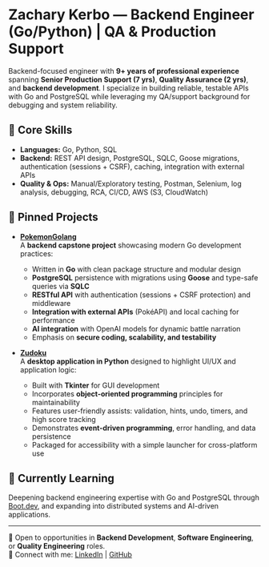 # Zachary Kerbo — Backend Engineer (Go/Python) | QA & Production Support

Backend-focused engineer with **9+ years of professional experience** spanning **Senior Production Support (7 yrs)**, **Quality Assurance (2 yrs)**, and **backend development**. I specialize in building reliable, testable APIs with Go and PostgreSQL while leveraging my QA/support background for debugging and system reliability.

## 🧰 Core Skills
- **Languages:** Go, Python, SQL  
- **Backend:** REST API design, PostgreSQL, SQLC, Goose migrations, authentication (sessions + CSRF), caching, integration with external APIs  
- **Quality & Ops:** Manual/Exploratory testing, Postman, Selenium, log analysis, debugging, RCA, CI/CD, AWS (S3, CloudWatch)  

## 📌 Pinned Projects

- **[PokemonGolang](https://github.com/JadedPigeon/PokemonGolang)**  
  A **backend capstone project** showcasing modern Go development practices:  
  - Written in **Go** with clean package structure and modular design  
  - **PostgreSQL** persistence with migrations using **Goose** and type-safe queries via **SQLC**  
  - **RESTful API** with authentication (sessions + CSRF protection) and middleware  
  - **Integration with external APIs** (PokéAPI) and local caching for performance  
  - **AI integration** with OpenAI models for dynamic battle narration  
  - Emphasis on **secure coding, scalability, and testability**  

- **[Zudoku](https://github.com/JadedPigeon/Zudoku)**  
  A **desktop application in Python** designed to highlight UI/UX and application logic:  
  - Built with **Tkinter** for GUI development  
  - Incorporates **object-oriented programming** principles for maintainability  
  - Features user-friendly assists: validation, hints, undo, timers, and high score tracking  
  - Demonstrates **event-driven programming**, error handling, and data persistence  
  - Packaged for accessibility with a simple launcher for cross-platform use  

## 🌱 Currently Learning
Deepening backend engineering expertise with Go and PostgreSQL through [Boot.dev](https://www.boot.dev/u/ZacharyKerbo), and expanding into distributed systems and AI-driven applications.

---
📌 Open to opportunities in **Backend Development**, **Software Engineering**, or **Quality Engineering** roles.  
🔗 Connect with me: [LinkedIn](https://www.linkedin.com/in/zachary-kerbo-646896125/) | [GitHub](https://github.com/JadedPigeon)
